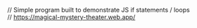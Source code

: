 // Simple program built to demonstrate JS if statements / loops <br>
// https://magical-mystery-theater.web.app/
